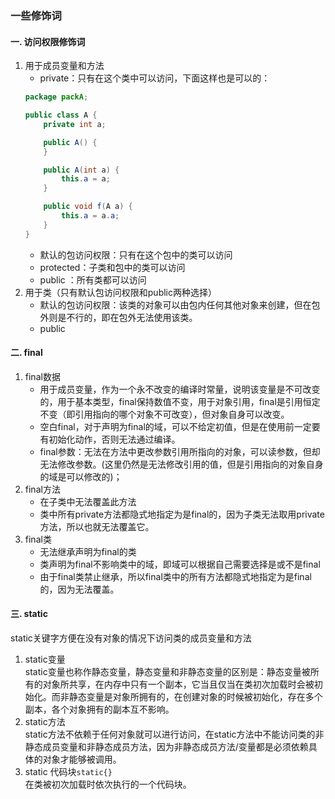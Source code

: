 ### 一些修饰词
#### 一. 访问权限修饰词
1. 用于成员变量和方法
    * private：只有在这个类中可以访问，下面这样也是可以的：
    ```java
    package packA;

    public class A {
        private int a;

        public A() {
        }

        public A(int a) {
            this.a = a;
        }

        public void f(A a) {
            this.a = a.a;
        }
    }
    ```
    * 默认的包访问权限：只有在这个包中的类可以访问
    * protected：子类和包中的类可以访问
    * public ：所有类都可以访问
2. 用于类（只有默认包访问权限和public两种选择）
    * 默认的包访问权限：该类的对象可以由包内任何其他对象来创建，但在包外则是不行的，即在包外无法使用该类。
    * public
#### 二. final
1. final数据
    * 用于成员变量，作为一个永不改变的编译时常量，说明该变量是不可改变的，用于基本类型，final保持数值不变，用于对象引用，final是引用恒定不变（即引用指向的哪个对象不可改变），但对象自身可以改变。
    * 空白final，对于声明为final的域，可以不给定初值，但是在使用前一定要有初始化动作，否则无法通过编译。
    * final参数：无法在方法中更改参数引用所指向的对象，可以读参数，但却无法修改参数。(这里仍然是无法修改引用的值，但是引用指向的对象自身的域是可以修改的)；
2. final方法
    * 在子类中无法覆盖此方法
    * 类中所有private方法都隐式地指定为是final的，因为子类无法取用private方法，所以也就无法覆盖它。
3. final类
    * 无法继承声明为final的类
    * 类声明为final不影响类中的域，即域可以根据自己需要选择是或不是final
    * 由于final类禁止继承，所以final类中的所有方法都隐式地指定为是final的，因为无法覆盖。
#### 三. static    
static关键字方便在没有对象的情况下访问类的成员变量和方法
1. static变量    
    static变量也称作静态变量，静态变量和非静态变量的区别是：静态变量被所有的对象所共享，在内存中只有一个副本，它当且仅当在类初次加载时会被初始化。而非静态变量是对象所拥有的，在创建对象的时候被初始化，存在多个副本，各个对象拥有的副本互不影响。
2. static方法     
    static方法不依赖于任何对象就可以进行访问，在static方法中不能访问类的非静态成员变量和非静态成员方法，因为非静态成员方法/变量都是必须依赖具体的对象才能够被调用。
3. static 代码块`static{}`   
    在类被初次加载时依次执行的一个代码块。
